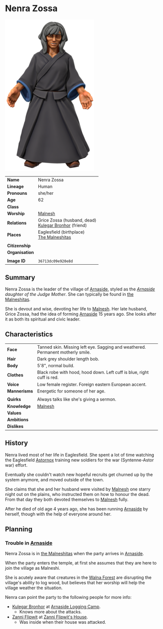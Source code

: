 # Nenra Zossa

<img src="https://raw.githubusercontent.com/jesskelsall/astarus-images/main/people/portraits/36713dc09e920e8d.png" height="500" />

|||
| --- | --- |
| **Name** | Nenra Zossa | character.3
| **Lineage** | Human |
| **Pronouns** | she/her |
| **Age** | 62 |
| **Class** | |
| **Worship** | [Malnesh](../gods/deities/malnesh.md) |
| **Relations** | Grice Zossa (husband, dead)<br>[Kulegar Bronhor](kulegar-bronhor.md) (friend) |
| **Places** | Eaglesfield (birthplace)<br>[The Malneshitas](../places/buildings/temples/the-malneshitas.md) |
|||
| **Citizenship** | |
| **Organisation** | |
|||
| **Image ID** | `36713dc09e920e8d` |

## Summary

Nenra Zossa is the leader of the village of [Arnaside](../places/villages/arnaside.md), styled as the *[Arnaside](../places/villages/arnaside.md) daughter of the Judge Mother*. She can typically be found in [the Malneshitas](../places/buildings/temples/the-malneshitas.md).

She is devout and wise, devoting her life to [Malnesh](../gods/deities/malnesh.md). Her late husband, Grice Zossa, had the idea of forming [Arnaside](../places/villages/arnaside.md) 15 years ago. She looks after it as both its spiritual and civic leader.

## Characteristics

| | |
| --- | --- |
| **Face** | Tanned skin. Missing left eye. Sagging and weathered. Permanent motherly smile. | characteristics.2
| **Hair** | Dark grey shoulder length bob. |
| **Body** | 5'8", normal build. |
| **Clothes** | Black robe with hood, hood down. Left cuff is blue, right cuff is red. |
| **Voice** | Low female register. Foreign eastern European accent. |
| **Mannerisms** | Energetic for someone of her age. |
| | |
| **Quirks** | Always talks like she's giving a sermon. |
| **Knowledge** | [Malnesh](../gods/deities/malnesh.md) |
| **Values** | |
| **Ambitions** | |
| **Dislikes** | |

## History

Nenra lived most of her life in Eaglesfield. She spent a lot of time watching the Eaglesfield [Astornox](../organisations/astornox/astornox.md) training new soldiers for the war (Syntenne-Astor war) effort.

Eventually she couldn't watch new hopeful recruits get churned up by the system anymore, and moved outside of the town.

She claims that she and her husband were visited by [Malnesh](../gods/deities/malnesh.md) one starry night out on the plains, who instructed them on how to honour the dead. From that day they both devoted themselves to [Malnesh](../gods/deities/malnesh.md) fully.

After he died of old age 4 years ago, she has been running [Arnaside](../places/villages/arnaside.md) by herself, though with the help of everyone around her.

## Planning

### Trouble in [Arnaside](../places/villages/arnaside.md)

Nenra Zossa is in [the Malneshitas](../places/buildings/temples/the-malneshitas.md) when the party arrives in [Arnaside](../places/villages/arnaside.md).

When the party enters the temple, at first she assumes that they are here to join the village as Malneshi.

She is acutely aware that creatures in the [Walna Forest](../places/forests/walna-forest.md) are disrupting the village's ability to log wood, but believes that her worship will help the village weather the situation.

Nenra can point the party to the following people for more info:

- [Kulegar Bronhor](kulegar-bronhor.md) at [Arnaside Logging Camp](../places/structures/arnaside-logging-camp.md).
  - Knows more about the attacks.
- [Zanni Flipwit](zanni-flipwit.md) at [Zanni Flipwit's House](../places/buildings/zanni-flipwits-house.md).
  - Was inside when their house was attacked.

